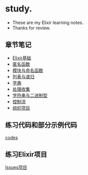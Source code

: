 # study.
* These are my Elixir learning notes.
* Thanks for review.

## 章节笔记

* [Elixir基础](第4章.Elixir基础.md)
* [匿名函数](第5章.匿名函数.md)
* [模块与命名函数](第6章.模块与命名函数.md)
* [列表与递归](第7章.列表与递归.md)
* [字典](第8章.字典.md)
* [处理收集](第10章.处理收集.md)
* [字符串与二进制型](第11章.字符串与二进制型.md)
* [控制流](第12章.控制流.md)
* [组织项目](第13章.组织项目.md)


## 练习代码和部分示例代码

[codes](codes/)

## 练习Elixir项目

[Issues项目](issues/)

